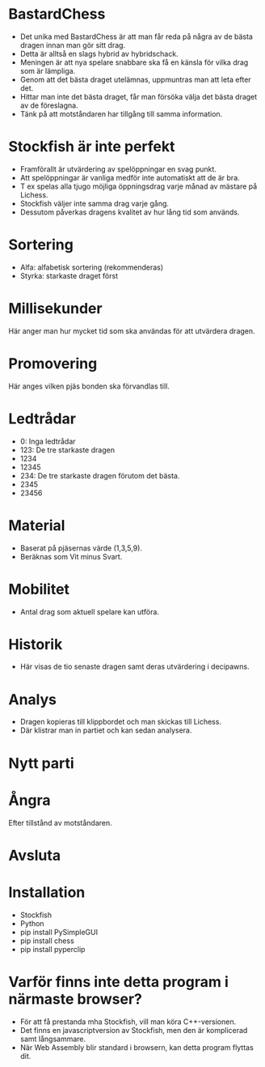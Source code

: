 # BastardChess

* Det unika med BastardChess är att man får reda på några av de bästa dragen innan man gör sitt drag.  
* Detta är alltså en slags hybrid av hybridschack.  
* Meningen är att nya spelare snabbare ska få en känsla för vilka drag som är lämpliga.  
* Genom att det bästa draget utelämnas, uppmuntras man att leta efter det.  
* Hittar man inte det bästa draget, får man försöka välja det bästa draget av de föreslagna.  
* Tänk på att motståndaren har tillgång till samma information.  

# Stockfish är inte perfekt

* Framförallt är utvärdering av spelöppningar en svag punkt.  
* Att spelöppningar är vanliga medför inte automatiskt att de är bra.  
* T ex spelas alla tjugo möjliga öppningsdrag varje månad av mästare på Lichess.  
* Stockfish väljer inte samma drag varje gång.  
* Dessutom påverkas dragens kvalitet av hur lång tid som används.  

# Sortering

* Alfa: alfabetisk sortering (rekommenderas)
* Styrka: starkaste draget först

# Millisekunder

Här anger man hur mycket tid som ska användas för att utvärdera dragen.

# Promovering

Här anges vilken pjäs bonden ska förvandlas till.

# Ledtrådar

* 0: Inga ledtrådar
* 123: De tre starkaste dragen
* 1234
* 12345
* 234: De tre starkaste dragen förutom det bästa.
* 2345
* 23456

# Material

* Baserat på pjäsernas värde (1,3,5,9).
* Beräknas som Vit minus Svart.

# Mobilitet

* Antal drag som aktuell spelare kan utföra.

# Historik

* Här visas de tio senaste dragen samt deras utvärdering i decipawns.

# Analys

* Dragen kopieras till klippbordet och man skickas till Lichess.  
* Där klistrar man in partiet och kan sedan analysera.  

# Nytt parti

# Ångra

Efter tillstånd av motståndaren.

# Avsluta

# Installation

* Stockfish
* Python
* pip install PySimpleGUI
* pip install chess
* pip install pyperclip

# Varför finns inte detta program i närmaste browser?

* För att få prestanda mha Stockfish, vill man köra C++-versionen.
* Det finns en javascriptversion av Stockfish, men den är komplicerad samt långsammare.
* När Web Assembly blir standard i browsern, kan detta program flyttas dit.